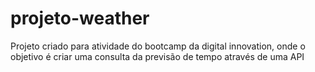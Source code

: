# projeto-weather
Projeto criado para atividade do bootcamp da digital innovation, onde o objetivo é criar uma consulta da previsão de tempo através de uma API
